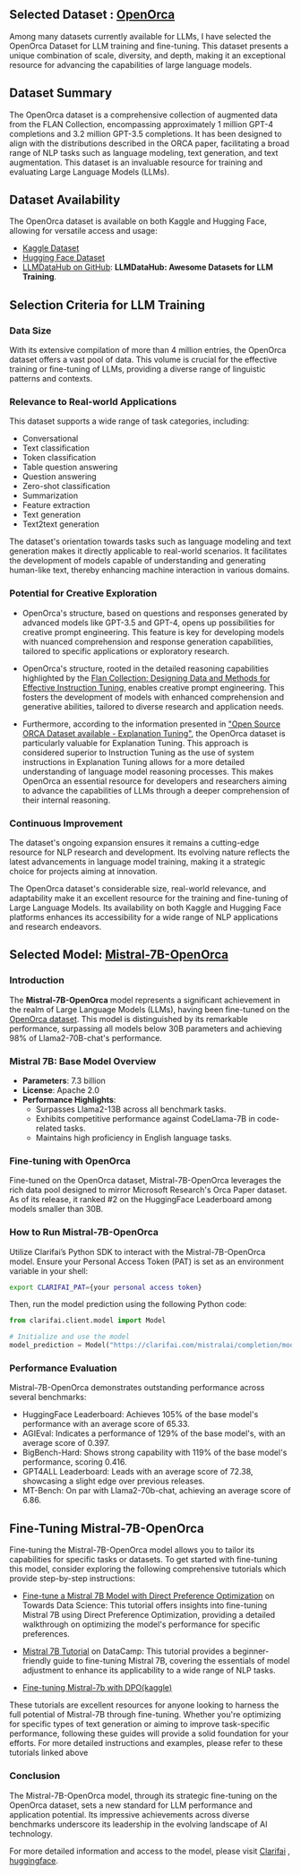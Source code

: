 ## Selected Dataset : [OpenOrca](https://huggingface.co/datasets/Open-Orca/OpenOrca)
Among many datasets currently available for LLMs, I have selected the OpenOrca Dataset for LLM training and fine-tuning. This dataset presents a unique combination of scale, diversity, and depth, making it an exceptional resource for advancing the capabilities of large language models.

## Dataset Summary

The OpenOrca dataset is a comprehensive collection of augmented data from the FLAN Collection, encompassing approximately 1 million GPT-4 completions and 3.2 million GPT-3.5 completions. It has been designed to align with the distributions described in the ORCA paper, facilitating a broad range of NLP tasks such as language modeling, text generation, and text augmentation. This dataset is an invaluable resource for training and evaluating Large Language Models (LLMs).

## Dataset Availability

The OpenOrca dataset is available on both Kaggle and Hugging Face, allowing for versatile access and usage:

- [Kaggle Dataset](https://www.kaggle.com/datasets/thedevastator/open-orca-augmented-flan-dataset/data)
- [Hugging Face Dataset](https://huggingface.co/datasets/Open-Orca/OpenOrca)
- [LLMDataHub on GitHub](https://github.com/Zjh-819/LLMDataHub): **LLMDataHub: Awesome Datasets for LLM Training**.

## Selection Criteria for LLM Training

### Data Size

With its extensive compilation of more than 4 million entries, the OpenOrca dataset offers a vast pool of data. This volume is crucial for the effective training or fine-tuning of LLMs, providing a diverse range of linguistic patterns and contexts.

### Relevance to Real-world Applications

This dataset supports a wide range of task categories, including:

- Conversational
- Text classification
- Token classification
- Table question answering
- Question answering
- Zero-shot classification
- Summarization
- Feature extraction
- Text generation
- Text2text generation

The dataset's orientation towards tasks such as language modeling and text generation makes it directly applicable to real-world scenarios. It facilitates the development of models capable of understanding and generating human-like text, thereby enhancing machine interaction in various domains.

### Potential for Creative Exploration

- OpenOrca's structure, based on questions and responses generated by advanced models like GPT-3.5 and GPT-4, opens up possibilities for creative prompt engineering. This feature is key for developing models with nuanced comprehension and response generation capabilities, tailored to specific applications or exploratory research.

- OpenOrca's structure, rooted in the detailed reasoning capabilities highlighted by the [Flan Collection: Designing Data and Methods for Effective Instruction Tuning](https://arxiv.org/pdf/2301.13688.pdf), enables creative prompt engineering. This fosters the development of models with enhanced comprehension and generative abilities, tailored to diverse research and application needs.

- Furthermore, according to the information presented in ["Open Source ORCA Dataset available - Explanation Tuning"](https://www.youtube.com/watch?v=S6Xf3_VYzuY), the OpenOrca dataset is particularly valuable for Explanation Tuning. This approach is considered superior to Instruction Tuning as the use of system instructions in Explanation Tuning allows for a more detailed understanding of language model reasoning processes. This makes OpenOrca an essential resource for developers and researchers aiming to advance the capabilities of LLMs through a deeper comprehension of their internal reasoning.


### Continuous Improvement

The dataset's ongoing expansion ensures it remains a cutting-edge resource for NLP research and development. Its evolving nature reflects the latest advancements in language model training, making it a strategic choice for projects aiming at innovation.

The OpenOrca dataset's considerable size, real-world relevance, and adaptability make it an excellent resource for the training and fine-tuning of Large Language Models. Its availability on both Kaggle and Hugging Face platforms enhances its accessibility for a wide range of NLP applications and research endeavors.


## Selected Model: [Mistral-7B-OpenOrca](https://huggingface.co/Open-Orca/Mistral-7B-OpenOrca)

### Introduction

The **Mistral-7B-OpenOrca** model represents a significant achievement in the realm of Large Language Models (LLMs), having been fine-tuned on the [OpenOrca dataset](https://huggingface.co/mistralai/Mistral-7B-v0.1). This model is distinguished by its remarkable performance, surpassing all models below 30B parameters and achieving 98% of Llama2-70B-chat's performance.

### Mistral 7B: Base Model Overview

- **Parameters**: 7.3 billion
- **License**: Apache 2.0
- **Performance Highlights**:
  - Surpasses Llama2-13B across all benchmark tasks.
  - Exhibits competitive performance against CodeLlama-7B in code-related tasks.
  - Maintains high proficiency in English language tasks.

### Fine-tuning with OpenOrca

Fine-tuned on the OpenOrca dataset, Mistral-7B-OpenOrca leverages the rich data pool designed to mirror Microsoft Research's Orca Paper dataset. As of its release, it ranked #2 on the HuggingFace Leaderboard among models smaller than 30B.

### How to Run Mistral-7B-OpenOrca

Utilize Clarifai’s Python SDK to interact with the Mistral-7B-OpenOrca model. Ensure your Personal Access Token (PAT) is set as an environment variable in your shell:

```bash
export CLARIFAI_PAT={your personal access token}
```
Then, run the model prediction using the following Python code:

```python
from clarifai.client.model import Model

# Initialize and use the model
model_prediction = Model("https://clarifai.com/mistralai/completion/models/mistral-7B-OpenOrca").predict_by_bytes(b"Write a tweet on future of AI", "text")
```

### Performance Evaluation

Mistral-7B-OpenOrca demonstrates outstanding performance across several benchmarks:

   - HuggingFace Leaderboard: Achieves 105% of the base model's performance with an average score of 65.33.
   - AGIEval: Indicates a performance of 129% of the base model's, with an average score of 0.397.
   - BigBench-Hard: Shows strong capability with 119% of the base model's performance, scoring 0.416.
   - GPT4ALL Leaderboard: Leads with an average score of 72.38, showcasing a slight edge over previous releases.
   - MT-Bench: On par with Llama2-70b-chat, achieving an average score of 6.86.

## Fine-Tuning Mistral-7B-OpenOrca

Fine-tuning the Mistral-7B-OpenOrca model allows you to tailor its capabilities for specific tasks or datasets. To get started with fine-tuning this model, consider exploring the following comprehensive tutorials which provide step-by-step instructions:

- [Fine-tune a Mistral 7B Model with Direct Preference Optimization](https://towardsdatascience.com/fine-tune-a-mistral-7b-model-with-direct-preference-optimization-708042745aac) on Towards Data Science: This tutorial offers insights into fine-tuning Mistral 7B using Direct Preference Optimization, providing a detailed walkthrough on optimizing the model's performance for specific preferences.
  
- [Mistral 7B Tutorial](https://www.datacamp.com/tutorial/mistral-7b-tutorial) on DataCamp: This tutorial provides a beginner-friendly guide to fine-tuning Mistral 7B, covering the essentials of model adjustment to enhance its applicability to a wide range of NLP tasks.

- [Fine-tuning Mistral-7b with DPO(kaggle)](https://www.kaggle.com/code/aisuko/fine-tuning-mistral-7b-with-dpo)

These tutorials are excellent resources for anyone looking to harness the full potential of Mistral-7B through fine-tuning. Whether you're optimizing for specific types of text generation or aiming to improve task-specific performance, following these guides will provide a solid foundation for your efforts. For more detailed instructions and examples, please refer to these tutorials linked above


### Conclusion

The Mistral-7B-OpenOrca model, through its strategic fine-tuning on the OpenOrca dataset, sets a new standard for LLM performance and application potential. Its impressive achievements across diverse benchmarks underscore its leadership in the evolving landscape of AI technology.

For more detailed information and access to the model, please visit [Clarifai](https://clarifai.com/mistralai/completion/models/mistral-7B-OpenOrca) , [huggingface](https://huggingface.co/Open-Orca/Mistral-7B-OpenOrca).





 
